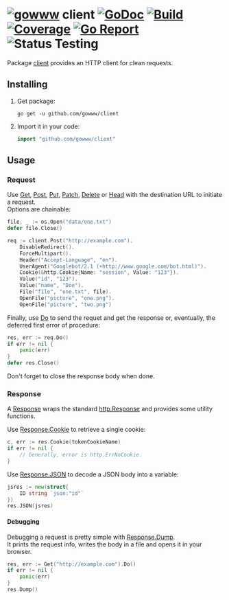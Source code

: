 # [![gowww](https://avatars.githubusercontent.com/u/18078923?s=20)](https://github.com/gowww) client [![GoDoc](https://godoc.org/github.com/gowww/client?status.svg)](https://godoc.org/github.com/gowww/client) [![Build](https://travis-ci.org/gowww/client.svg?branch=master)](https://travis-ci.org/gowww/client) [![Coverage](https://coveralls.io/repos/github/gowww/client/badge.svg?branch=master)](https://coveralls.io/github/gowww/client?branch=master) [![Go Report](https://goreportcard.com/badge/github.com/gowww/client)](https://goreportcard.com/report/github.com/gowww/client) ![Status Testing](https://img.shields.io/badge/status-testing-orange.svg)

Package [client](https://godoc.org/github.com/gowww/client) provides an HTTP client for clean requests.

## Installing

1. Get package:

	```Shell
	go get -u github.com/gowww/client
	```

2. Import it in your code:

	```Go
	import "github.com/gowww/client"
	```

## Usage

### Request

Use [Get](https://godoc.org/github.com/gowww/client#Get), [Post](https://godoc.org/github.com/gowww/client#Post), [Put](https://godoc.org/github.com/gowww/client#Put), [Patch](https://godoc.org/github.com/gowww/client#Patch), [Delete](https://godoc.org/github.com/gowww/client#Delete) or [Head](https://godoc.org/github.com/gowww/client#Head) with the destination URL to initiate a request.  
Options are chainable:

```Go
file, _ := os.Open("data/one.txt")
defer file.Close()

req := client.Post("http://example.com").
	DisableRedirect().
	ForceMultipart().
	Header("Accept-Language", "en").
	UserAgent("Googlebot/2.1 (+http://www.google.com/bot.html)").
	Cookie(&http.Cookie{Name: "session", Value: "123"}).
	Value("id", "123").
	Value("name", "Doe").
	File("file", "one.txt", file).
	OpenFile("picture", "one.png").
	OpenFile("picture", "two.png")
```

Finally, use [Do](https://godoc.org/github.com/gowww/client#Do) to send the requet and get the response or, eventually, the deferred first error of procedure:

```Go
res, err := req.Do()
if err != nil {
	panic(err)
}
defer res.Close()
```

Don't forget to close the response body when done.

### Response

A [Response](https://godoc.org/github.com/gowww/client#Response) wraps the standard [http.Response](https://golang.org/pkg/net/http/#Response) and provides some utility functions.

Use [Response.Cookie](https://godoc.org/github.com/gowww/client#Response.Cookie) to retrieve a single cookie:

```Go
c, err := res.Cookie(tokenCookieName)
if err != nil {
	// Generally, error is http.ErrNoCookie.
}
```

Use [Response.JSON](https://godoc.org/github.com/gowww/client#Response.JSON) to decode a JSON body into a variable:

```Go
jsres := new(struct{
	ID string `json:"id"`
})
res.JSON(jsres)
```

#### Debugging

Debugging a request is pretty simple with [Response.Dump](https://godoc.org/github.com/gowww/client#Response.Dump).  
It prints the request info, writes the body in a file and opens it in your browser.

```Go
res, err := Get("http://example.com").Do()
if err != nil {
	panic(err)
}
res.Dump()
```
